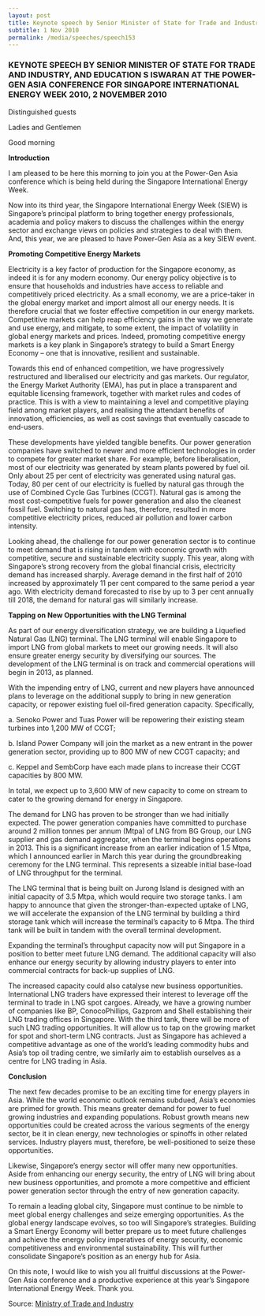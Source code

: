 ```yaml
---
layout: post
title: Keynote speech by Senior Minister of State for Trade and Industry, and Education S Iswaran at the Power-Gen Asia Conference for Singapore International Energy Week 2010, 2 November 2010
subtitle: 1 Nov 2010
permalink: /media/speeches/speech153
---
```


### KEYNOTE SPEECH BY SENIOR MINISTER OF STATE FOR TRADE AND INDUSTRY, AND EDUCATION S ISWARAN AT THE POWER-GEN ASIA CONFERENCE FOR SINGAPORE INTERNATIONAL ENERGY WEEK 2010, 2 NOVEMBER 2010

Distinguished guests

Ladies and Gentlemen

Good morning

**Introduction**

I am pleased to be here this morning to join you at the Power-Gen Asia conference which is being held during the Singapore International Energy Week.

Now into its third year, the Singapore International Energy Week (SIEW) is Singapore’s principal platform to bring together energy professionals, academia and policy makers to discuss the challenges within the energy sector and exchange views on policies and strategies to deal with them. And, this year, we are pleased to have Power-Gen Asia as a key SIEW event.

**Promoting Competitive Energy Markets**

Electricity is a key factor of production for the Singapore economy, as indeed it is for any modern economy. Our energy policy objective is to ensure that households and industries have access to reliable and competitively priced electricity. As a small economy, we are a price-taker in the global energy market and import almost all our energy needs. It is therefore crucial that we foster effective competition in our energy markets. Competitive markets can help reap efficiency gains in the way we generate and use energy, and mitigate, to some extent, the impact of volatility in global energy markets and prices. Indeed, promoting competitive energy markets is a key plank in Singapore’s strategy to build a Smart Energy Economy – one that is innovative, resilient and sustainable.

Towards this end of enhanced competition, we have progressively restructured and liberalised our electricity and gas markets. Our regulator, the Energy Market Authority (EMA), has put in place a transparent and equitable licensing framework, together with market rules and codes of practice. This is with a view to maintaining a level and competitive playing field among market players, and realising the attendant benefits of innovation, efficiencies, as well as cost savings that eventually cascade to end-users.

These developments have yielded tangible benefits. Our power generation companies have switched to newer and more efficient technologies in order to compete for greater market share. For example, before liberalisation, most of our electricity was generated by steam plants powered by fuel oil. Only about 25 per cent of electricity was generated using natural gas. Today, 80 per cent of our electricity is fuelled by natural gas through the use of Combined Cycle Gas Turbines (CCGT). Natural gas is among the most cost-competitive fuels for power generation and also the cleanest fossil fuel. Switching to natural gas has, therefore, resulted in more competitive electricity prices, reduced air pollution and lower carbon intensity.

Looking ahead, the challenge for our power generation sector is to continue to meet demand that is rising in tandem with economic growth with competitive, secure and sustainable electricity supply. This year, along with Singapore’s strong recovery from the global financial crisis, electricity demand has increased sharply. Average demand in the first half of 2010 increased by approximately 11 per cent compared to the same period a year ago. With electricity demand forecasted to rise by up to 3 per cent annually till 2018, the demand for natural gas will similarly increase.

**Tapping on New Opportunities with the LNG Terminal**

As part of our energy diversification strategy, we are building a Liquefied Natural Gas (LNG) terminal. The LNG terminal will enable Singapore to import LNG from global markets to meet our growing needs. It will also ensure greater energy security by diversifying our sources. The development of the LNG terminal is on track and commercial operations will begin in 2013, as planned.

With the impending entry of LNG, current and new players have announced plans to leverage on the additional supply to bring in new generation capacity, or repower existing fuel oil-fired generation capacity. Specifically,

a. Senoko Power and Tuas Power will be repowering their existing steam turbines into 1,200 MW of CCGT;

b. Island Power Company will join the market as a new entrant in the power generation sector, providing up to 800 MW of new CCGT capacity; and

c. Keppel and SembCorp have each made plans to increase their CCGT capacities by 800 MW.

In total, we expect up to 3,600 MW of new capacity to come on stream to cater to the growing demand for energy in Singapore.

The demand for LNG has proven to be stronger than we had initially expected. The power generation companies have committed to purchase around 2 million tonnes per annum (Mtpa) of LNG from BG Group, our LNG supplier and gas demand aggregator, when the terminal begins operations in 2013. This is a significant increase from an earlier indication of 1.5 Mtpa, which I announced earlier in March this year during the groundbreaking ceremony for the LNG terminal. This represents a sizeable initial base-load of LNG throughput for the terminal.

The LNG terminal that is being built on Jurong Island is designed with an initial capacity of 3.5 Mtpa, which would require two storage tanks. I am happy to announce that given the stronger-than-expected uptake of LNG, we will accelerate the expansion of the LNG terminal by building a third storage tank which will increase the terminal’s capacity to 6 Mtpa. The third tank will be built in tandem with the overall terminal development.

Expanding the terminal’s throughput capacity now will put Singapore in a position to better meet future LNG demand. The additional capacity will also enhance our energy security by allowing industry players to enter into commercial contracts for back-up supplies of LNG.

The increased capacity could also catalyse new business opportunities. International LNG traders have expressed their interest to leverage off the terminal to trade in LNG spot cargoes. Already, we have a growing number of companies like BP, ConocoPhillips, Gazprom and Shell establishing their LNG trading offices in Singapore. With the third tank, there will be more of such LNG trading opportunities. It will allow us to tap on the growing market for spot and short-term LNG contracts. Just as Singapore has achieved a competitive advantage as one of the world’s leading commodity hubs and Asia’s top oil trading centre, we similarly aim to establish ourselves as a centre for LNG trading in Asia.

**Conclusion**

The next few decades promise to be an exciting time for energy players in Asia. While the world economic outlook remains subdued, Asia’s economies are primed for growth. This means greater demand for power to fuel growing industries and expanding populations. Robust growth means new opportunities could be created across the various segments of the energy sector, be it in clean energy, new technologies or spinoffs in other related services. Industry players must, therefore, be well-positioned to seize these opportunities.

Likewise, Singapore’s energy sector will offer many new opportunities. Aside from enhancing our energy security, the entry of LNG will bring about new business opportunities, and promote a more competitive and efficient power generation sector through the entry of new generation capacity.

To remain a leading global city, Singapore must continue to be nimble to meet global energy challenges and seize emerging opportunities. As the global energy landscape evolves, so too will Singapore’s strategies. Building a Smart Energy Economy will better prepare us to meet future challenges and achieve the energy policy imperatives of energy security, economic competitiveness and environmental sustainability. This will further consolidate Singapore’s position as an energy hub for Asia.

On this note, I would like to wish you all fruitful discussions at the Power-Gen Asia conference and a productive experience at this year’s Singapore International Energy Week. Thank you.

Source: [<a href="https://www.mti.gov.sg/" target="_blank">Ministry of Trade and Industry</a>](https://www.mti.gov.sg/)

